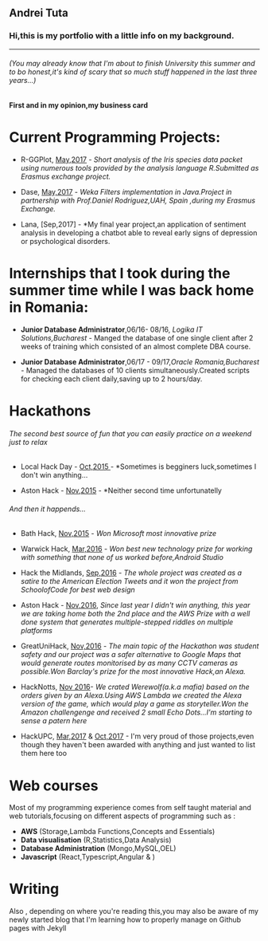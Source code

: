 ## Andrei Tuta

### Hi,this is my portfolio with a little info on my background.
---
###### (You may already know that I'm about to finish University this summer and to bo honest,it's kind of scary that so much stuff happened in the last three years...)

#### First and in my opinion,my business card

# Current Programming Projects:

* R-GGPlot, [May,2017](https://github.com/AndreiTuta/R-GGplot) - *Short analysis of the Iris species data packet using numerous tools provided by the analysis language R.Submitted as Erasmus exchange project.*

* Dase, [May,2017](https://github.com/AndreiTuta/DASE) - *Weka Filters implementation in Java.Project in partnership with Prof.Daniel Rodriguez,UAH, Spain ,during my Erasmus Exchange.*

* Lana, [Sep,2017] - *My final year project,an application of sentiment analysis in developing a chatbot able to reveal early signs of depression or psychological disorders.

# Internships that I took during the summer time while I was back home in Romania:
  
 * **Junior Database Administrator**,06/16- 08/16, _Logika IT Solutions,Bucharest_ -
 Manged the database of one single client after 2 weeks of training which consisted of an almost complete DBA course.
    
  * **Junior Database Administrator**,06/17 - 09/17,_Oracle Romania,Bucharest_ -
Managed the databases of 10 clients simultaneously.Created scripts for checking each client daily,saving up to 2 hours/day.

# Hackathons
###### The second best source of fun that you can easily practice on a weekend just to relax
* Local Hack Day - [Oct,2015 ](https://devpost.com/software/hackalarm-zm1tcr) - *Sometimes is begginers luck,sometimes I don't win anything...

* Aston Hack - [Nov,2015](https://devpost.com/software/safedrive-ails80) - *Neither second time unfortunatelly

###### And then it happends...

* Bath Hack, [Nov,2015](https://devpost.com/software/technoquery ) - *Won Microsoft most innovative prize* 

* Warwick Hack, [Mar,2016](https://devpost.com/software/nfccards) - *Won best new technology prize for working with something that none of us worked before,Android Studio* 

* Hack the Midlands, [Sep,2016](https://devpost.com/software/election-bot) - *The whole project was created as a satire to the American Election Tweets and it won the project from SchoolofCode for best web design*

* Aston Hack - [Nov,2016](https://devpost.com/software/wildgoosechase), *Since last year I didn't win anything, this year we are taking home both the 2nd place and the AWS Prize with a well done system that generates multiple-stepped riddles on multiple platforms*

* GreatUniHack, [Nov,2016](https://devpost.com/software/safewalker) - *The main topic of the Hackathon was student safety and our project was a safer alternative to Google Maps that would generate routes monitorised by as many CCTV cameras as possible.Won Barclay's prize for the most innovative Hack,an Alexa.* 

* HackNotts, [Nov 2016](https://devpost.com/software/alexa-the-werewolf)- *We crated Werewolf(a.k.a mafia) based on the orders given by an Alexa.Using AWS Lambda we created the Alexa version of the game, which would play a game as storyteller.Won the Amazon challengenge and received 2 small Echo Dots...I'm starting to sense a patern here*

* HackUPC, [Mar,2017](https://devpost.com/software/amisafe-sq2fv9) & [Oct,2017](https://devpost.com/software/notarealalexa) - I'm very proud of those projects,even though they haven't been awarded with anything and just wanted to list them here too 


# Web courses
Most of my programming experience comes from self taught material and web tutorials,focusing on different aspects of programming such as : 

* __AWS__ (Storage,Lambda Functions,Concepts and Essentials)
* __Data visualisation__ (R,Statistics,Data Analysis)
* __Database Administration__ (Mongo,MySQL,OEL)
* __Javascript__ (React,Typescript,Angular & )

# Writing 
Also , depending on where you're reading this,you may also be aware of my newly started blog that I'm learning how to properly manage on Github pages with Jekyll



    